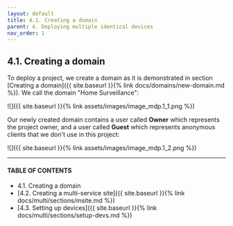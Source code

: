 ```yaml
---
layout: default
title: 4.1. Creating a domain
parent: 4. Deploying multiple identical devices
nav_order: 1
---
```


## 4.1. Creating a domain

To deploy a project, we create a domain as it is demonstrated in section [Creating a domain]({{ site.baseurl }}{% link docs/domains/new-domain.md %}). We call the domain "Home Surveillance":  

![]({{ site.baseurl }}{% link assets/images/image_mdp.1_1.png %})

Our newly created domain contains a user called **Owner** which represents the project owner, and a user called **Guest** which represents anonymous clients that we don't use in this project:

![]({{ site.baseurl }}{% link assets/images/image_mdp.1_2.png %})

---
#### TABLE OF CONTENTS
* 4.1. Creating a domain
* [4.2. Creating a multi-service site]({{ site.baseurl }}{% link docs/multi/sections/msite.md %})
* [4.3. Setting up devices]({{ site.baseurl }}{% link docs/multi/sections/setup-devs.md %})
